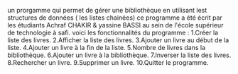 un prorgamme qui permet de gérer une bibliothèque en utilisant 
lest structures de données ( les listes chainées)
ce programme a été écrit par les étudiants 
Achraf CHAKIR & yassine BASSI 
au sein de l'école supérieur de technologie à safi.
voici les fonctionnalités du programme :
1.Créer la liste des livres.
2.Afficher la liste des livres.
3.Ajouter un livre au début de la liste.
4.Ajouter un livre à la fin de la liste.
5.Nombre de livres dans la bibliothèque.
6.Ajouter un livre à la bibliothèque.
7.Inverser la liste des livres.
8.Rechercher un livre.
9.Supprimer un livre.
10.Quitter le programme.

